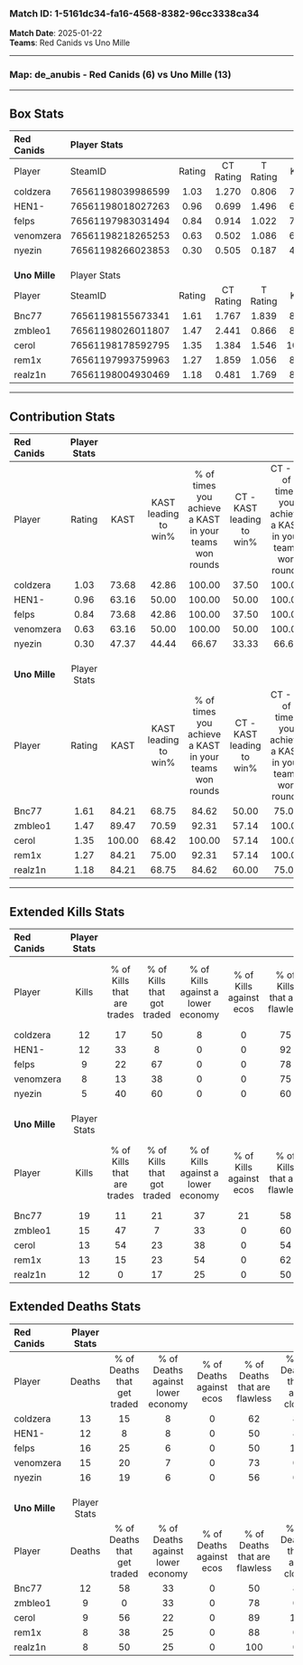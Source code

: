 ### Match ID: 1-5161dc34-fa16-4568-8382-96cc3338ca34  
**Match Date**: 2025-01-22  
**Teams**: Red Canids vs Uno Mille  

---  

### **Map**: de_anubis - Red Canids (6) vs Uno Mille (13)  
---  

## Box Stats  

| **Red Canids** | Player Stats      |        |           |          |        |       |       |         |        |      |     |
| :- | :- | :-: | :-: | :-: | :-: | :-: | :-: | :-: | :-: | :-: | :-: |
| Player         | SteamID           | Rating | CT Rating | T Rating |  KAST  |  ADR  | Kills | Assists | Deaths | K/D  | HS% |
| coldzera       | 76561198039986599 |  1.03  |   1.270   |  0.806   | 73.68  | 68.4  |  12   |    5    |   13   | 0.92 | 66  |
| HEN1-          | 76561198018027263 |  0.96  |   0.699   |  1.496   | 63.16  | 66.2  |  12   |    4    |   12   | 1.00 | 41  |
| felps          | 76561197983031494 |  0.84  |   0.914   |  1.022   | 73.68  | 73.2  |   9   |    9    |   16   | 0.56 | 22  |
| venomzera      | 76561198218265253 |  0.63  |   0.502   |  1.086   | 63.16  | 47.3  |   8   |    3    |   15   | 0.53 | 62  |
| nyezin         | 76561198266023853 |  0.30  |   0.505   |  0.187   | 47.37  | 33.6  |   5   |    2    |   16   | 0.31 | 20  |
|                |                   |        |           |          |        |       |       |         |        |      |     |
|                |                   |        |           |          |        |       |       |         |        |      |     |
|                |                   |        |           |          |        |       |       |         |        |      |     |
| **Uno Mille**  | Player Stats      |        |           |          |        |       |       |         |        |      |     |
| Player         | SteamID           | Rating | CT Rating | T Rating |  KAST  |  ADR  | Kills | Assists | Deaths | K/D  | HS% |
| Bnc77          | 76561198155673341 |  1.61  |   1.767   |  1.839   | 84.21  | 116.8 |  19   |    6    |   12   | 1.58 | 63  |
| zmbleo1        | 76561198026011807 |  1.47  |   2.441   |  0.866   | 89.47  | 93.2  |  15   |    6    |   9    | 1.67 | 66  |
| cerol          | 76561198178592795 |  1.35  |   1.384   |  1.546   | 100.00 | 64.0  |  13   |    2    |   9    | 1.44 | 38  |
| rem1x          | 76561197993759963 |  1.27  |   1.859   |  1.056   | 84.21  | 65.2  |  13   |    3    |   8    | 1.63 | 15  |
| realz1n        | 76561198004930469 |  1.18  |   0.481   |  1.769   | 84.21  | 55.5  |  12   |    0    |   8    | 1.50 | 66  |
---  

## Contribution Stats  

| **Red Canids** | Player Stats |        |                      |                                                        |                           |                                                             |                          |                                                            |
| :- | :-: | :-: | :-: | :-: | :-: | :-: | :-: | :-: |
| Player         |    Rating    |  KAST  | KAST leading to win% | % of times you achieve a KAST in your teams won rounds | CT - KAST leading to win% | CT - % of times you achieve a KAST in your teams won rounds | T - KAST leading to win% | T - % of times you achieve a KAST in your teams won rounds |
| coldzera       |     1.03     | 73.68  |        42.86         |                         100.00                         |           37.50           |                           100.00                            |          50.00           |                           100.00                           |
| HEN1-          |     0.96     | 63.16  |        50.00         |                         100.00                         |           50.00           |                           100.00                            |          50.00           |                           100.00                           |
| felps          |     0.84     | 73.68  |        42.86         |                         100.00                         |           37.50           |                           100.00                            |          50.00           |                           100.00                           |
| venomzera      |     0.63     | 63.16  |        50.00         |                         100.00                         |           50.00           |                           100.00                            |          50.00           |                           100.00                           |
| nyezin         |     0.30     | 47.37  |        44.44         |                         66.67                          |           33.33           |                            66.67                            |          66.67           |                           66.67                            |
|                |              |        |                      |                                                        |                           |                                                             |                          |                                                            |
|                |              |        |                      |                                                        |                           |                                                             |                          |                                                            |
|                |              |        |                      |                                                        |                           |                                                             |                          |                                                            |
| **Uno Mille**  | Player Stats |        |                      |                                                        |                           |                                                             |                          |                                                            |
| Player         |    Rating    |  KAST  | KAST leading to win% | % of times you achieve a KAST in your teams won rounds | CT - KAST leading to win% | CT - % of times you achieve a KAST in your teams won rounds | T - KAST leading to win% | T - % of times you achieve a KAST in your teams won rounds |
| Bnc77          |     1.61     | 84.21  |        68.75         |                         84.62                          |           50.00           |                            75.00                            |          80.00           |                           88.89                            |
| zmbleo1        |     1.47     | 89.47  |        70.59         |                         92.31                          |           57.14           |                           100.00                            |          80.00           |                           88.89                            |
| cerol          |     1.35     | 100.00 |        68.42         |                         100.00                         |           57.14           |                           100.00                            |          75.00           |                           100.00                           |
| rem1x          |     1.27     | 84.21  |        75.00         |                         92.31                          |           57.14           |                           100.00                            |          88.89           |                           88.89                            |
| realz1n        |     1.18     | 84.21  |        68.75         |                         84.62                          |           60.00           |                            75.00                            |          72.73           |                           88.89                            |
---  

## Extended Kills Stats  

| **Red Canids** | Player Stats |                            |                            |                                    |                         |                              |                                 |                                       |                    |           |
| :- | :-: | :-: | :-: | :-: | :-: | :-: | :-: | :-: | :-: | :-: |
| Player         |    Kills     | % of Kills that are trades | % of Kills that got traded | % of Kills against a lower economy | % of Kills against ecos | % of Kills that are flawless | % of Kills that are close duels | % of Kills that are assisted by flash | Pistol Round Kills | AWP Kills |
| coldzera       |      12      |             17             |             50             |                 8                  |            0            |              75              |               17                |                   0                   |         0          |     4     |
| HEN1-          |      12      |             33             |             8              |                 0                  |            0            |              92              |                0                |                   0                   |         5          |     3     |
| felps          |      9       |             22             |             67             |                 0                  |            0            |              78              |                0                |                  22                   |         0          |     0     |
| venomzera      |      8       |             13             |             38             |                 0                  |            0            |              75              |                0                |                  13                   |         0          |     1     |
| nyezin         |      5       |             40             |             60             |                 0                  |            0            |              60              |                0                |                  20                   |         0          |     1     |
|                |              |                            |                            |                                    |                         |                              |                                 |                                       |                    |           |
|                |              |                            |                            |                                    |                         |                              |                                 |                                       |                    |           |
|                |              |                            |                            |                                    |                         |                              |                                 |                                       |                    |           |
| **Uno Mille**  | Player Stats |                            |                            |                                    |                         |                              |                                 |                                       |                    |           |
| Player         |    Kills     | % of Kills that are trades | % of Kills that got traded | % of Kills against a lower economy | % of Kills against ecos | % of Kills that are flawless | % of Kills that are close duels | % of Kills that are assisted by flash | Pistol Round Kills | AWP Kills |
| Bnc77          |      19      |             11             |             21             |                 37                 |           21            |              58              |                0                |                   0                   |         0          |     3     |
| zmbleo1        |      15      |             47             |             7              |                 33                 |            0            |              60              |                7                |                   7                   |         0          |     3     |
| cerol          |      13      |             54             |             23             |                 38                 |            0            |              54              |               23                |                   0                   |         0          |     1     |
| rem1x          |      13      |             15             |             23             |                 54                 |            0            |              62              |                0                |                   0                   |         12         |     0     |
| realz1n        |      12      |             0              |             17             |                 25                 |            0            |              50              |                8                |                   0                   |         0          |     0     |
## Extended Deaths Stats  

| **Red Canids** | Player Stats |                             |                                   |                          |                               |                            |                           |               |
| :- | :-: | :-: | :-: | :-: | :-: | :-: | :-: | :-: |
| Player         |    Deaths    | % of Deaths that get traded | % of Deaths against lower economy | % of Deaths against ecos | % of Deaths that are flawless | % of Deaths that are close | % of Deaths while blinded | Deaths to AWP |
| coldzera       |      13      |             15              |                 8                 |            0             |              62               |             8              |             0             |       3       |
| HEN1-          |      12      |              8              |                 8                 |            0             |              50               |             8              |             8             |       2       |
| felps          |      16      |             25              |                 6                 |            0             |              50               |             19             |             0             |       2       |
| venomzera      |      15      |             20              |                 7                 |            0             |              73               |             0              |             0             |       1       |
| nyezin         |      16      |             19              |                 6                 |            0             |              56               |             0              |             0             |       4       |
|                |              |                             |                                   |                          |                               |                            |                           |               |
|                |              |                             |                                   |                          |                               |                            |                           |               |
|                |              |                             |                                   |                          |                               |                            |                           |               |
| **Uno Mille**  | Player Stats |                             |                                   |                          |                               |                            |                           |               |
| Player         |    Deaths    | % of Deaths that get traded | % of Deaths against lower economy | % of Deaths against ecos | % of Deaths that are flawless | % of Deaths that are close | % of Deaths while blinded | Deaths to AWP |
| Bnc77          |      12      |             58              |                33                 |            0             |              50               |             8              |             0             |       0       |
| zmbleo1        |      9       |              0              |                33                 |            0             |              78               |             0              |            11             |       0       |
| cerol          |      9       |             56              |                22                 |            0             |              89               |             11             |            11             |       1       |
| rem1x          |      8       |             38              |                25                 |            0             |              88               |             0              |            13             |       3       |
| realz1n        |      8       |             50              |                25                 |            0             |              100              |             0              |            13             |       1       |
